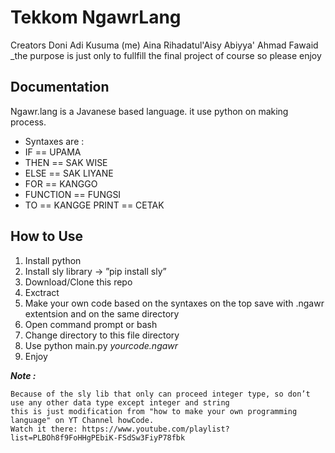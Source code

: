 # Tekkom NgawrLang
Creators
Doni Adi Kusuma (me)
Aina Rihadatul'Aisy Abiyya'
Ahmad Fawaid
_the purpose is just only to fullfill the final project of course so please enjoy

## Documentation

Ngawr.lang is a Javanese based language. it use python on making process. 
- Syntaxes are :
- IF == UPAMA
- THEN == SAK WISE
- ELSE == SAK LIYANE
- FOR == KANGGO
- FUNCTION == FUNGSI
- TO == KANGGE
PRINT == CETAK

## How to Use
1. Install python
2. Install sly library → ”pip install sly”
3. Download/Clone this repo
4. Exctract
5. Make your own code based on the syntaxes on the top save with .ngawr extentsion and on the same directory
6. Open command prompt or bash
7. Change directory to this file directory
8. Use python main.py *yourcode.ngawr*
9. Enjoy

**_Note :_**
```
Because of the sly lib that only can proceed integer type, so don’t use any other data type except integer and string
this is just modification from "how to make your own programming language" on YT Channel howCode.
Watch it there: https://www.youtube.com/playlist?list=PLBOh8f9FoHHgPEbiK-FSdSw3FiyP78fbk
```

